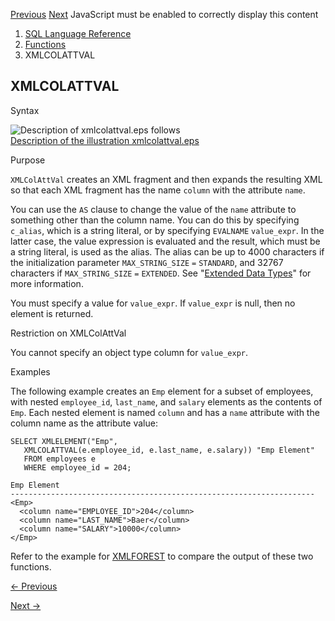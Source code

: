 [Previous](XMLCDATA.md) [Next](XMLCOMMENT.md) JavaScript must be enabled
to correctly display this content

  1. [SQL Language Reference ](index.md)
  2. [Functions](Functions.md)
  3. XMLCOLATTVAL 

## XMLCOLATTVAL

Syntax

![Description of xmlcolattval.eps
follows](https://docs.oracle.com/en/database/oracle/oracle-database/23/sqlrf/img/xmlcolattval.gif)  
[Description of the illustration xmlcolattval.eps](img_text/xmlcolattval.md)

Purpose

`XMLColAttVal` creates an XML fragment and then expands the resulting XML so
that each XML fragment has the name `column` with the attribute `name`.

You can use the `AS` clause to change the value of the `name` attribute to
something other than the column name. You can do this by specifying `c_alias`,
which is a string literal, or by specifying `EVALNAME` `value_expr`. In the
latter case, the value expression is evaluated and the result, which must be a
string literal, is used as the alias. The alias can be up to 4000 characters
if the initialization parameter `MAX_STRING_SIZE` `=` `STANDARD`, and 32767
characters if `MAX_STRING_SIZE` `=` `EXTENDED`. See "[Extended Data
Types](Data-Types.md#GUID-8EFA29E9-E8D8-40A6-A43E-954908C954A4)" for more
information.

You must specify a value for `value_expr`. If `value_expr` is null, then no
element is returned.

Restriction on XMLColAttVal

You cannot specify an object type column for `value_expr`.

Examples

The following example creates an `Emp` element for a subset of employees, with
nested `employee_id`, `last_name`, and `salary` elements as the contents of
`Emp`. Each nested element is named `column` and has a `name` attribute with
the column name as the attribute value:

    
    
    SELECT XMLELEMENT("Emp",
       XMLCOLATTVAL(e.employee_id, e.last_name, e.salary)) "Emp Element"
       FROM employees e
       WHERE employee_id = 204;
    
    Emp Element
    --------------------------------------------------------------------
    <Emp>
      <column name="EMPLOYEE_ID">204</column>
      <column name="LAST_NAME">Baer</column>
      <column name="SALARY">10000</column>
    </Emp>
    

Refer to the example for
[XMLFOREST](XMLFOREST.md#GUID-68E5C67E-CE97-4BF8-B7FF-2365E062C363) to
compare the output of these two functions.


[← Previous](XMLCDATA.md)

[Next →](XMLCOMMENT.md)
